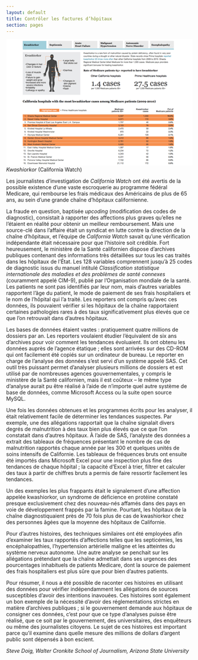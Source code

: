 ```yaml
---
layout: default
title: Contrôler les factures d’hôpitaux
section: pages
---
```


<div id="FIG0318" class="imageblock">
<div class="content">
<img alt="Kwashiorkor" src="../figs/incoming/03-AA.png"></div>
<div class="title"><em>Kwashiorkor</em> (California Watch)</div>
</div>

Les journalistes d’investigation de _California Watch_ ont été avertis de la possible existence d’une vaste escroquerie au programme fédéral Medicare, qui rembourse les frais médicaux des Américains de plus de 65 ans, au sein d’une grande chaîne d’hôpitaux californienne.

La fraude en question, baptisée _upcoding_ (modification des codes de diagnostic), consistait à rapporter des affections plus graves qu’elles ne l’étaient en réalité pour obtenir un meilleur remboursement. Mais une source-clé dans l’affaire était un syndicat en lutte contre la direction de la chaîne d’hôpitaux, et l’équipe de _California Watch_ savait qu’une vérification indépendante était nécessaire pour que l’histoire soit crédible.
Fort heureusement, le ministère de la Santé californien dispose d’archives publiques contenant des informations très détaillées sur tous les cas traités dans les hôpitaux de l’État. Les 128 variables comprennent jusqu’à 25 codes de diagnostic issus du manuel intitulé _Classification statistique internationale des maladies et des problèmes de santé connexes_ (couramment appelé CIM-9), publié par l’Organisation mondiale de la santé. Les patients ne sont pas identifiés par leur nom, mais d’autres variables rapportent l’âge du patient, le mode de paiement de ses frais hospitaliers et le nom de l’hôpital qui l’a traité. Les reporters ont compris qu’avec ces données, ils pouvaient vérifier si les hôpitaux de la chaîne rapportaient certaines pathologies rares à des taux significativement plus élevés que ce que l’on retrouvait dans d’autres hôpitaux.

Les bases de données étaient vastes : pratiquement quatre millions de dossiers par an. Les reporters voulaient étudier l’équivalent de six ans d’archives pour voir comment les tendances évoluaient. Ils ont obtenu les données auprès de l’agence étatique ; elles sont arrivées sur des CD-ROM qui ont facilement été copiés sur un ordinateur de bureau. Le reporter en charge de l’analyse des données s’est servi d’un système appelé SAS. Cet outil très puissant permet d’analyser plusieurs millions de dossiers et est utilisé par de nombreuses agences gouvernementales, y compris le ministère de la Santé californien, mais il est coûteux – le même type d’analyse aurait pu être réalisé à l’aide de n’importe quel autre système de base de données, comme Microsoft Access ou la suite open source MySQL.

Une fois les données obtenues et les programmes écrits pour les analyser, il était relativement facile de déterminer les tendances suspectes. Par exemple, une des allégations rapportait que la chaîne signalait divers degrés de malnutrition à des taux bien plus élevés que ce que l’on constatait dans d’autres hôpitaux. À l’aide de SAS, l’analyste des données a extrait des tableaux de fréquences présentant le nombre de cas de malnutrition rapportés chaque année par les 300 et quelques unités de soins intensifs de Californie. Les tableaux de fréquences bruts ont ensuite été importés dans Microsoft Excel pour une inspection plus fine des tendances de chaque hôpital ; la capacité d’Excel à trier, filtrer et calculer des taux à partir de chiffres bruts a permis de faire ressortir facilement les tendances.

Un des exemples les plus frappants était le signalement d’une affection appelée kwashiorkor, un syndrome de déficience en protéine constaté presque exclusivement chez des nouveau-nés affamés dans des pays en voie de développement frappés par la famine. Pourtant, les hôpitaux de la chaîne diagnostiquaient près de 70 fois plus de cas de kwashiorkor chez des personnes âgées que la moyenne des hôpitaux de Californie.

Pour d’autres histoires, des techniques similaires ont été employées afin d’examiner les taux rapportés d’affections telles que les septicémies, les encéphalopathies, l’hypertension artérielle maligne et les atteintes du système nerveux autonome. Une autre analyse se penchait sur les allégations prétendant que la chaîne admettait dans ses urgences des pourcentages inhabituels de patients Medicare, dont la source de paiement des frais hospitaliers est plus sûre que pour bien d’autres patients.

Pour résumer, il nous a été possible de raconter ces histoires en utilisant des données pour vérifier indépendamment les allégations de sources susceptibles d’avoir des intentions inavouées. Ces histoires sont également un bon exemple de la nécessité d’avoir des réglementations strictes en matière d’archives publiques ; si le gouvernement demande aux hôpitaux de consigner ces données, c’est pour que ce type d’analyses puisse être réalisé, que ce soit par le gouvernement, des universitaires, des enquêteurs ou même des journalistes citoyens. Le sujet de ces histoires est important parce qu’il examine dans quelle mesure des millions de dollars d’argent public sont dépensés à bon escient.

_Steve Doig, Walter Cronkite School of Journalism, Arizona State University_
